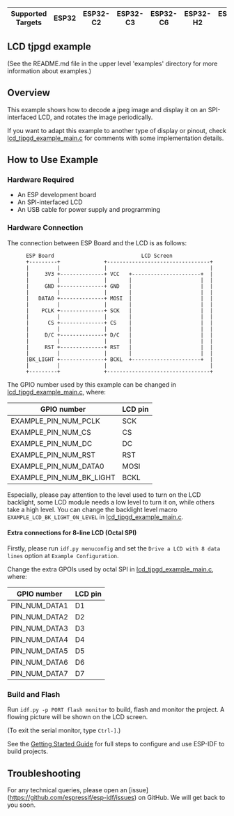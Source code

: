 | Supported Targets | ESP32 | ESP32-C2 | ESP32-C3 | ESP32-C6 | ESP32-H2 | ESP32-P4 | ESP32-S2 | ESP32-S3 |
| ----------------- | ----- | -------- | -------- | -------- | -------- | -------- | -------- | -------- |

## LCD tjpgd example

(See the README.md file in the upper level 'examples' directory for more information about examples.)

## Overview

This example shows how to decode a jpeg image and display it on an SPI-interfaced LCD, and rotates the image periodically.

If you want to adapt this example to another type of display or pinout, check [lcd_tjpgd_example_main.c](main/lcd_tjpgd_example_main.c) for comments with some implementation details.

## How to Use Example

### Hardware Required

* An ESP development board
* An SPI-interfaced LCD
* An USB cable for power supply and programming

### Hardware Connection

The connection between ESP Board and the LCD is as follows:

```
      ESP Board                            LCD Screen
      +---------+              +---------------------------------+
      |         |              |                                 |
      |     3V3 +--------------+ VCC   +----------------------+  |
      |         |              |       |                      |  |
      |     GND +--------------+ GND   |                      |  |
      |         |              |       |                      |  |
      |   DATA0 +--------------+ MOSI  |                      |  |
      |         |              |       |                      |  |
      |    PCLK +--------------+ SCK   |                      |  |
      |         |              |       |                      |  |
      |      CS +--------------+ CS    |                      |  |
      |         |              |       |                      |  |
      |     D/C +--------------+ D/C   |                      |  |
      |         |              |       |                      |  |
      |     RST +--------------+ RST   |                      |  |
      |         |              |       |                      |  |
      |BK_LIGHT +--------------+ BCKL  +----------------------+  |
      |         |              |                                 |
      +---------+              +---------------------------------+
```

The GPIO number used by this example can be changed in [lcd_tjpgd_example_main.c](main/lcd_tjpgd_example_main.c), where:

| GPIO number              | LCD pin |
| ------------------------ | ------- |
| EXAMPLE_PIN_NUM_PCLK     | SCK     |
| EXAMPLE_PIN_NUM_CS       | CS      |
| EXAMPLE_PIN_NUM_DC       | DC      |
| EXAMPLE_PIN_NUM_RST      | RST     |
| EXAMPLE_PIN_NUM_DATA0    | MOSI    |
| EXAMPLE_PIN_NUM_BK_LIGHT | BCKL    |

Especially, please pay attention to the level used to turn on the LCD backlight, some LCD module needs a low level to turn it on, while others take a high level. You can change the backlight level macro `EXAMPLE_LCD_BK_LIGHT_ON_LEVEL` in [lcd_tjpgd_example_main.c](main/lcd_tjpgd_example_main.c).


#### Extra connections for 8-line LCD (Octal SPI)

Firstly, please run `idf.py menuconfig` and set the `Drive a LCD with 8 data lines` option at `Example Configuration`.

Change the extra GPOIs used by octal SPI in [lcd_tjpgd_example_main.c](main/lcd_tjpgd_example_main.c), where:

| GPIO number   | LCD pin |
| ------------- | ------- |
| PIN_NUM_DATA1 | D1      |
| PIN_NUM_DATA2 | D2      |
| PIN_NUM_DATA3 | D3      |
| PIN_NUM_DATA4 | D4      |
| PIN_NUM_DATA5 | D5      |
| PIN_NUM_DATA6 | D6      |
| PIN_NUM_DATA7 | D7      |

### Build and Flash

Run `idf.py -p PORT flash monitor` to build, flash and monitor the project. A flowing picture will be shown on the LCD screen.

(To exit the serial monitor, type ``Ctrl-]``.)

See the [Getting Started Guide](https://docs.espressif.com/projects/esp-idf/en/latest/get-started/index.html) for full steps to configure and use ESP-IDF to build projects.

## Troubleshooting

For any technical queries, please open an [issue] (https://github.com/espressif/esp-idf/issues) on GitHub. We will get back to you soon.
